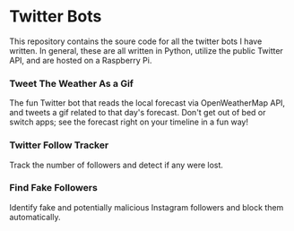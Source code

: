 # Twitter Bots
This repository contains the soure code for all the twitter bots I have written. In general, these are all written in Python, utilize the public Twitter API, and are hosted on a Raspberry Pi. 

### Tweet The Weather As a Gif
The fun Twitter bot that reads the local forecast via OpenWeatherMap API, and tweets a gif related to that day's forecast. Don't get out of bed or switch apps; see the forecast right on your timeline in a fun way!

### Twitter Follow Tracker
Track the number of followers and detect if any were lost.

### Find Fake Followers
Identify fake and potentially malicious Instagram followers and block them automatically.
